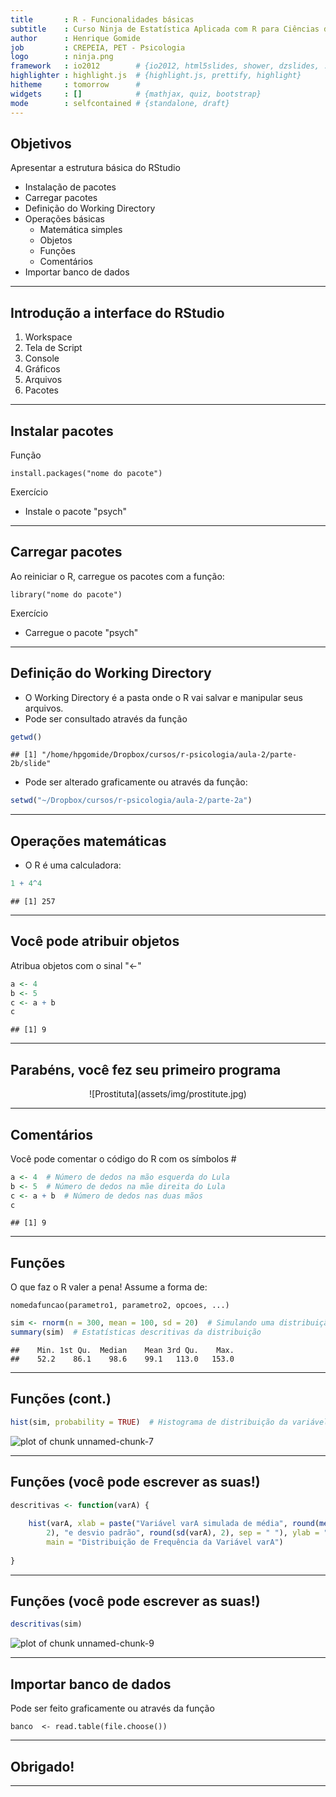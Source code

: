 ```yaml
---
title       : R - Funcionalidades básicas
subtitle    : Curso Ninja de Estatística Aplicada com R para Ciências da Saúde
author      : Henrique Gomide
job         : CREPEIA, PET - Psicologia
logo        : ninja.png
framework   : io2012        # {io2012, html5slides, shower, dzslides, ...}
highlighter : highlight.js  # {highlight.js, prettify, highlight}
hitheme     : tomorrow      # 
widgets     : []            # {mathjax, quiz, bootstrap}
mode        : selfcontained # {standalone, draft}
---
```



## Objetivos

Apresentar a estrutura básica do RStudio

* Instalação de pacotes
* Carregar pacotes
* Definição do Working Directory
* Operações básicas
  * Matemática simples
  * Objetos
  * Funções
  * Comentários
* Importar banco de dados


--- 
  
## Introdução a interface do RStudio

1. Workspace
2. Tela de Script
3. Console
4. Gráficos
5. Arquivos
6. Pacotes

---

## Instalar pacotes

Função
```
install.packages("nome do pacote")
```

Exercício
* Instale o pacote "psych"

---

## Carregar pacotes
Ao reiniciar o R, carregue os pacotes com a função:
```
library("nome do pacote")
```

Exercício
* Carregue o pacote "psych"

---

## Definição do Working Directory

* O Working Directory é a pasta onde o R vai salvar e manipular seus arquivos.
* Pode ser consultado através da função

```r
getwd()
```

```
## [1] "/home/hpgomide/Dropbox/cursos/r-psicologia/aula-2/parte-2b/slide"
```

* Pode ser alterado graficamente ou através da função:

```r
setwd("~/Dropbox/cursos/r-psicologia/aula-2/parte-2a")
```


---

## Operações matemáticas

* O R é uma calculadora:

```r
1 + 4^4
```

```
## [1] 257
```


---

## Você pode atribuir objetos
Atribua objetos com o sinal "<-"

```r
a <- 4
b <- 5
c <- a + b
c
```

```
## [1] 9
```


---

## Parabéns, você fez seu primeiro programa
<center>
![Prostituta](assets/img/prostitute.jpg)
</center>

---

## Comentários
Você pode comentar o código do R com os símbolos #

```r
a <- 4  # Número de dedos na mão esquerda do Lula
b <- 5  # Número de dedos na mãe direita do Lula
c <- a + b  # Número de dedos nas duas mãos
c
```

```
## [1] 9
```


---

## Funções
O que faz o R valer a pena! Assume a forma de:

```nomedafuncao(parametro1, parametro2, opcoes, ...)```


```r
sim <- rnorm(n = 300, mean = 100, sd = 20)  # Simulando uma distribuição normal
summary(sim)  # Estatísticas descritivas da distribuição
```

```
##    Min. 1st Qu.  Median    Mean 3rd Qu.    Max. 
##    52.2    86.1    98.6    99.1   113.0   153.0
```


---

## Funções (cont.)


```r
hist(sim, probability = TRUE)  # Histograma de distribuição da variável simulada
```

![plot of chunk unnamed-chunk-7](figure/unnamed-chunk-7.png) 


---

## Funções (você pode escrever as suas!)

```r
descritivas <- function(varA) {
    
    hist(varA, xlab = paste("Variável varA simulada de média", round(mean(varA), 
        2), "e desvio padrão", round(sd(varA), 2), sep = " "), ylab = "Frequência", 
        main = "Distribuição de Frequência da Variável varA")
    
}
```


---

## Funções (você pode escrever as suas!)


```r
descritivas(sim)
```

![plot of chunk unnamed-chunk-9](figure/unnamed-chunk-9.png) 


---

## Importar banco de dados

Pode ser feito graficamente ou através da função
```
banco  <- read.table(file.choose())
```

---

## Obrigado!


---
